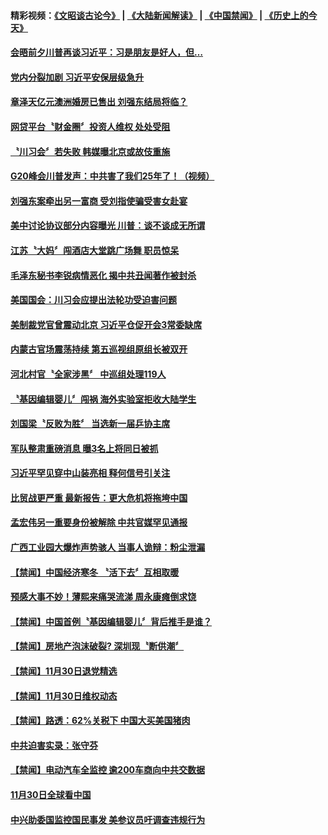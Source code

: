 #### 精彩视频：[《文昭谈古论今》](https://github.com/gfw-breaker/wenzhao/blob/master/README.md?t=12020331) | [《大陆新闻解读》](https://github.com/gfw-breaker/ntdtv-comedy/blob/master/README.md?t=12020331) | [《中国禁闻》](https://github.com/gfw-breaker/ntdtv-news/blob/master/README.md?t=12020331) | [《历史上的今天》](https://github.com/gfw-breaker/today-in-history/blob/master/README.md?t=12020331) 


#### [会晤前夕川普再谈习近平：习是朋友是好人，但…](../pages/news204/a1401638.md?t=12020331) 

#### [党内分裂加剧 习近平安保层级急升](../pages/news204/a1401626.md?t=12020331) 

#### [章泽天亿元澳洲婚房已售出 刘强东结局将临？](../pages/news204/a1401613.md?t=12020331) 

#### [网贷平台〝财金圈〞投资人维权 处处受阻](../pages/news204/a1401600.md?t=12020331) 

#### [〝川习会〞若失败 韩媒曝北京或故伎重施](../pages/news204/a1401586.md?t=12020331) 

#### [G20峰会川普发声：中共害了我们25年了！（视频）](../pages/news204/a1401533.md?t=12020331) 

#### [刘强东案牵出另一富商 受刘指使骗受害女赴宴](../pages/news204/a1401567.md?t=12020331) 

#### [美中讨论协议部分内容曝光 川普：谈不谈成无所谓](../pages/news204/a1401464.md?t=12020331) 

#### [江苏〝大妈〞闯酒店大堂跳广场舞 职员惊呆](../pages/news204/a1401576.md?t=12020331) 

#### [毛泽东秘书李锐病情恶化 揭中共丑闻著作被封杀](../pages/news204/a1401584.md?t=12020331) 

#### [美国国会：川习会应提出法轮功受迫害问题](../pages/news204/a1401518.md?t=12020331) 

#### [美制裁党官曾震动北京 习近平仓促开会3常委缺席](../pages/news204/a1401344.md?t=12020331) 

#### [内蒙古官场震荡持续 第五巡视组原组长被双开](../pages/news204/a1401581.md?t=12020331) 

#### [河北村官〝全家涉黑〞 中巡组处理119人](../pages/news204/a1401551.md?t=12020331) 

#### [〝基因编辑婴儿〞闯祸 海外实验室拒收大陆学生](../pages/news204/a1401564.md?t=12020331) 

#### [刘国梁〝反败为胜〞 当选新一届乒协主席](../pages/news204/a1401542.md?t=12020331) 

#### [军队整肃重磅消息  曝3名上将同日被抓](../pages/news204/a1401527.md?t=12020331) 

#### [习近平罕见穿中山装亮相 释何信号引关注](../pages/news204/a1401399.md?t=12020331) 

#### [比贸战更严重  最新报告：更大危机将拖垮中国](../pages/news204/a1401538.md?t=12020331) 

#### [孟宏伟另一重要身份被解除 中共官媒罕见通报](../pages/news204/a1401534.md?t=12020331) 

#### [广西工业园大爆炸声势骇人 当事人诡辩：粉尘泄漏](../pages/news204/a1401491.md?t=12020331) 

#### [【禁闻】中国经济寒冬 〝活下去〞互相取暖](../pages/news204/a1401498.md?t=12020331) 

#### [预感大事不妙！薄熙来痛哭流涕 周永康瘫倒求饶](../pages/news204/a1400659.md?t=12020331) 


#### [【禁闻】中国首例〝基因编辑婴儿〞背后推手是谁？](../pages/news204/a1401529.md?t=12020331) 


#### [【禁闻】房地产泡沫破裂? 深圳现〝断供潮〞](../pages/news204/a1401517.md?t=12020331) 

#### [【禁闻】11月30日退党精选](../pages/news204/a1401511.md?t=12020331) 

#### [【禁闻】11月30日维权动态](../pages/news204/a1401509.md?t=12020331) 

#### [【禁闻】路透：62%关税下 中国大买美国猪肉](../pages/news204/a1401506.md?t=12020331) 

#### [中共迫害实录：张守芬](../pages/news204/a1401501.md?t=12020331) 

#### [【禁闻】电动汽车全监控 逾200车商向中共交数据](../pages/news204/a1401497.md?t=12020331) 

#### [11月30日全球看中国](../pages/news204/a1401489.md?t=12020331) 

#### [中兴助委国监控国民事发 美参议员吁调查违规行为](../pages/news204/a1401483.md?t=12020331) 

